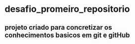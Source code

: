 # desafio_promeiro_repositorio
## projeto criado para concretizar os conhecimentos basicos em git e gitHub